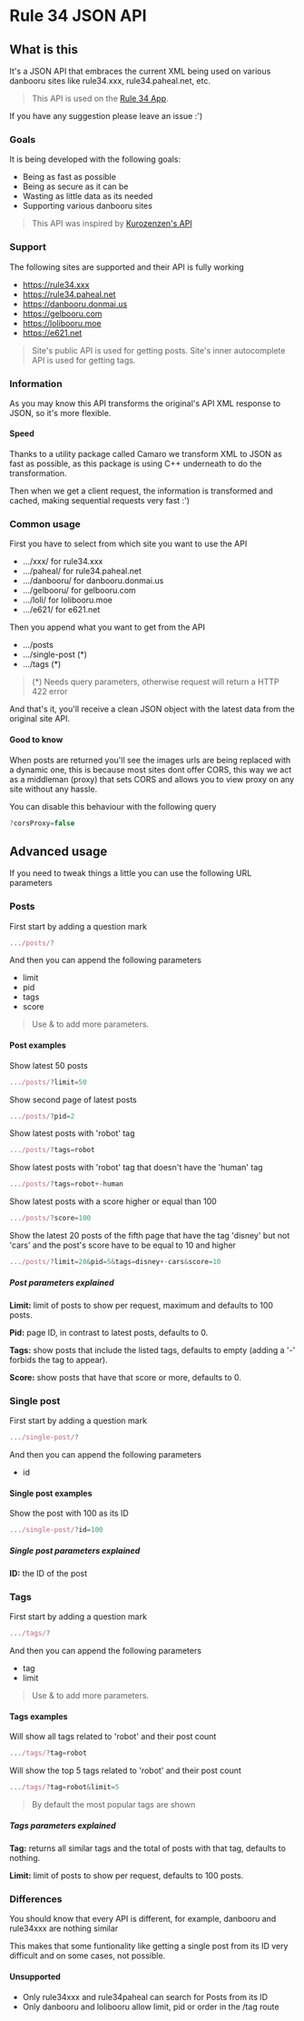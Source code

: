 # Rule 34 JSON API

## What is this

It's a JSON API that embraces the current XML being used on various danbooru sites like rule34.xxx, rule34.paheal.net, etc.

> This API is used on the [Rule 34 App](https://r34.app/).

If you have any suggestion please leave an issue :')

### Goals

It is being developed with the following goals:

- Being as fast as possible
- Being as secure as it can be
- Wasting as little data as its needed
- Supporting various danbooru sites

> This API was inspired by [Kurozenzen's API](https://github.com/kurozenzen/r34-json-api)

### Support

The following sites are supported and their API is fully working

- <https://rule34.xxx>
- <https://rule34.paheal.net>
- <https://danbooru.donmai.us>
- <https://gelbooru.com>
- <https://lolibooru.moe>
- <https://e621.net>

> Site's public API is used for getting posts.
> Site's inner autocomplete API is used for getting tags.

### Information

As you may know this API transforms the original's API XML response to JSON, so it's more flexible.

#### Speed

Thanks to a utility package called Camaro we transform XML to JSON as fast as possible, as this package is using C++ underneath to do the transformation.

Then when we get a client request, the information is transformed and cached, making sequential requests very fast :')

### Common usage

First you have to select from which site you want to use the API

- .../xxx/ for rule34.xxx
- .../paheal/ for rule34.paheal.net
- .../danbooru/ for danbooru.donmai.us
- .../gelbooru/ for gelbooru.com
- .../loli/ for lolibooru.moe
- .../e621/ for e621.net

Then you append what you want to get from the API

- .../posts
- .../single-post (\*)
- .../tags (\*)

> (\*) Needs query parameters, otherwise request will return a HTTP 422 error

And that's it, you'll receive a clean JSON object with the latest data from the original site API.

#### Good to know

When posts are returned you'll see the images urls are being replaced with a dynamic one, this is because most sites dont offer CORS, this way we act as a middleman (proxy) that sets CORS and allows you to view proxy on any site without any hassle.

You can disable this behaviour with the following query

```javascript
?corsProxy=false
```

## Advanced usage

If you need to tweak things a little you can use the following URL parameters

### Posts

First start by adding a question mark

```javascript
.../posts/?
```

And then you can append the following parameters

- limit
- pid
- tags
- score

> Use & to add more parameters.

#### Post examples

Show latest 50 posts

```javascript
.../posts/?limit=50
```

Show second page of latest posts

```javascript
.../posts/?pid=2
```

Show latest posts with 'robot' tag

```javascript
.../posts/?tags=robot
```

Show latest posts with 'robot' tag that doesn't have the 'human' tag

```javascript
.../posts/?tags=robot+-human
```

Show latest posts with a score higher or equal than 100

```javascript
.../posts/?score=100
```

Show the latest 20 posts of the fifth page that have the tag 'disney' but not 'cars' and the post's score have to be equal to 10 and higher

```javascript
.../posts/?limit=20&pid=5&tags=disney+-cars&score=10
```

##### Post parameters explained

**Limit:** limit of posts to show per request, maximum and defaults to 100 posts.

**Pid:** page ID, in contrast to latest posts, defaults to 0.

**Tags:** show posts that include the listed tags, defaults to empty (adding a '-' forbids the tag to appear).

**Score:** show posts that have that score or more, defaults to 0.

### Single post

First start by adding a question mark

```javascript
.../single-post/?
```

And then you can append the following parameters

- id

#### Single post examples

Show the post with 100 as its ID

```javascript
.../single-post/?id=100
```

##### Single post parameters explained

**ID:** the ID of the post

### Tags

First start by adding a question mark

```javascript
.../tags/?
```

And then you can append the following parameters

- tag
- limit

> Use & to add more parameters.

#### Tags examples

Will show all tags related to 'robot' and their post count

```javascript
.../tags/?tag=robot
```

Will show the top 5 tags related to 'robot' and their post count

```javascript
.../tags/?tag=robot&limit=5
```

> By default the most popular tags are shown

##### Tags parameters explained

**Tag:** returns all similar tags and the total of posts with that tag, defaults to nothing.

**Limit:** limit of posts to show per request, defaults to 100 posts.

### Differences

You should know that every API is different, for example, danbooru and rule34xxx are nothing similar

This makes that some funtionality like getting a single post from its ID very difficult and on some cases, not possible.

#### Unsupported

- Only rule34xxx and rule34paheal can search for Posts from its ID
- Only danbooru and lolibooru allow limit, pid or order in the /tag route

